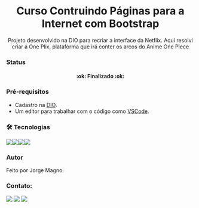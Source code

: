 <h1 align="center">Curso Contruindo Páginas para a Internet com Bootstrap</h1>

<p align="center">Projeto desenvolvido na DIO para recriar a interface da Netflix. Aqui resolvi criar a One Plix, plataforma que irá conter os arcos do Anime One Piece</p>

### Status
<h4 align="center"> 
	:ok: Finalizado :ok:
</h4>

### Pré-requisitos
- Cadastro na [DIO](https://digitalinnovation.one/).
- Um editor para trabalhar com o código como [VSCode](https://code.visualstudio.com/).

### 🛠 Tecnologias
<img src="https://img.shields.io/badge/HTML5-E34F26?style=for-the-badge&logo=html5&logoColor=white" /><img src="https://img.shields.io/badge/CSS3-1572B6?style=for-the-badge&logo=css3&logoColor=white" /><img src="https://img.shields.io/badge/JavaScript-323330?style=for-the-badge&logo=javascript&logoColor=F7DF1" /><img src="https://img.shields.io/badge/jQuery-0769AD?style=for-the-badge&logo=jquery&logoColor=whit"/>

### Autor
Feito por Jorge Magno.

### Contato:
[<img src="https://img.shields.io/badge/linkedin-%230077B5.svg?&style=for-the-badge&logo=linkedin&logoColor=white" />](https://www.linkedin.com/in/jorge-magno-l-moraes-381a19174/) 
[<img src = "https://img.shields.io/badge/instagram-%23E4405F.svg?&style=for-the-badge&logo=instagram&logoColor=white">](https://www.instagram.com/jorgepierrot/?hl=pt-br) 
[<img src = "https://img.shields.io/badge/facebook-%231877F2.svg?&style=for-the-badge&logo=facebook&logoColor=white">](https://www.facebook.com/jorge.magno.7)

